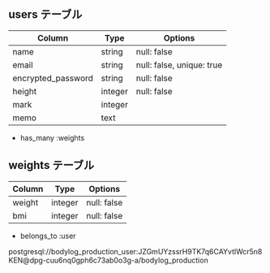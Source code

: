 ## users テーブル

| Column             | Type    | Options     |
| ------------------ | ------- | ----------- |
| name               | string  | null: false |
| email              | string  | null: false, unique: true |
| encrypted_password | string  | null: false |
| height             | integer | null: false |
| mark               | integer |
| memo               | text    |

- has_many :weights

## weights テーブル

| Column | Type    | Options     |
| ------ | ------- | ----------- |
| weight | integer | null: false |
| bmi    | integer | null: false |

- belongs_to :user

postgresql://bodylog_production_user:JZGmUYzssrH9TK7q6CAYvtlWcr5n8KEN@dpg-cuu6nq0gph6c73ab0o3g-a/bodylog_production